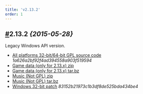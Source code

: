 ```yaml
---
title: 'v2.13.2'
order: 1
---
```

## [#](download/#v2-13-2)2.13.2 _{2015-05-28}_
Legacy Windows API version.

- [All platforms 32-bit/64-bit GPL source code](https://www.7kfans.com/downloads/7kaa-2.13.2.tar.bz2) _1a626a2bf92f4ad394558a903f519594_
- [Game data (only for 2.13.x) zip](https://www.7kfans.com/downloads/7kaa-data-2.13.zip)
- [Game data (only for 2.13.x) tar.bz](https://www.7kfans.com/downloads/7kaa-data-2.13.tar.bz2)
- [Music (Not GPL) zip](https://www.7kfans.com/downloads/7kaa-music.zip)
- [Music (Not GPL) tar.bz](https://www.7kfans.com/downloads/7kaa-music.tar.bz2)
- [Windows 32-bit patch](https://www.7kfans.com/downloads/7kaa-patch-2.13.2.zip) _83152b21973c1b3df8de525bda434be4_
